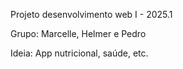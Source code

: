 Projeto desenvolvimento web I - 2025.1

Grupo: Marcelle, Helmer e Pedro

Ideia: App nutricional, saúde, etc.
